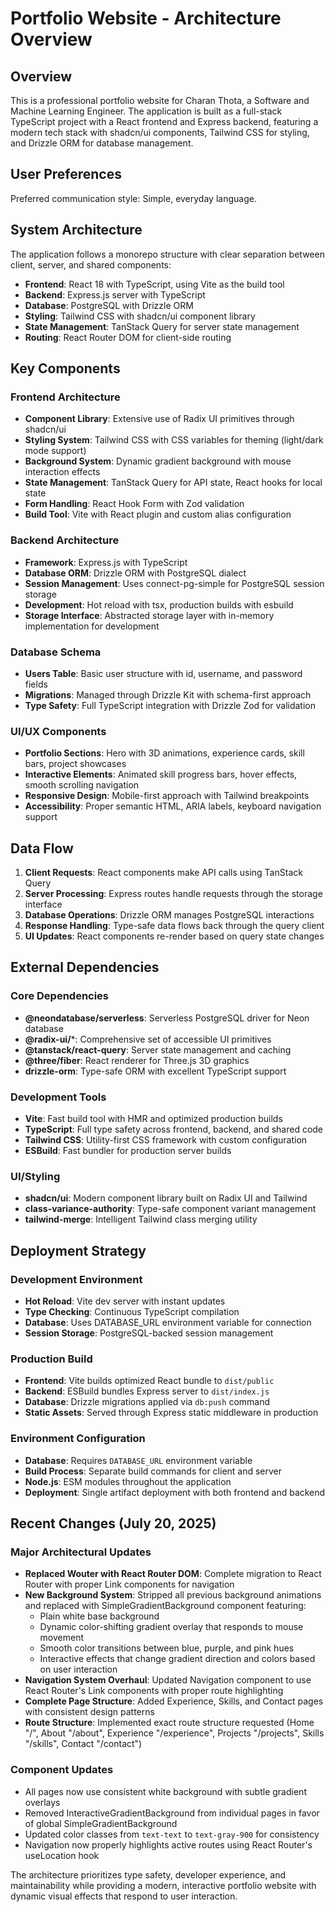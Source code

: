 # Portfolio Website - Architecture Overview

## Overview

This is a professional portfolio website for Charan Thota, a Software and Machine Learning Engineer. The application is built as a full-stack TypeScript project with a React frontend and Express backend, featuring a modern tech stack with shadcn/ui components, Tailwind CSS for styling, and Drizzle ORM for database management.

## User Preferences

Preferred communication style: Simple, everyday language.

## System Architecture

The application follows a monorepo structure with clear separation between client, server, and shared components:

- **Frontend**: React 18 with TypeScript, using Vite as the build tool
- **Backend**: Express.js server with TypeScript
- **Database**: PostgreSQL with Drizzle ORM
- **Styling**: Tailwind CSS with shadcn/ui component library
- **State Management**: TanStack Query for server state management
- **Routing**: React Router DOM for client-side routing

## Key Components

### Frontend Architecture
- **Component Library**: Extensive use of Radix UI primitives through shadcn/ui
- **Styling System**: Tailwind CSS with CSS variables for theming (light/dark mode support)
- **Background System**: Dynamic gradient background with mouse interaction effects
- **State Management**: TanStack Query for API state, React hooks for local state
- **Form Handling**: React Hook Form with Zod validation
- **Build Tool**: Vite with React plugin and custom alias configuration

### Backend Architecture
- **Framework**: Express.js with TypeScript
- **Database ORM**: Drizzle ORM with PostgreSQL dialect
- **Session Management**: Uses connect-pg-simple for PostgreSQL session storage
- **Development**: Hot reload with tsx, production builds with esbuild
- **Storage Interface**: Abstracted storage layer with in-memory implementation for development

### Database Schema
- **Users Table**: Basic user structure with id, username, and password fields
- **Migrations**: Managed through Drizzle Kit with schema-first approach
- **Type Safety**: Full TypeScript integration with Drizzle Zod for validation

### UI/UX Components
- **Portfolio Sections**: Hero with 3D animations, experience cards, skill bars, project showcases
- **Interactive Elements**: Animated skill progress bars, hover effects, smooth scrolling navigation
- **Responsive Design**: Mobile-first approach with Tailwind breakpoints
- **Accessibility**: Proper semantic HTML, ARIA labels, keyboard navigation support

## Data Flow

1. **Client Requests**: React components make API calls using TanStack Query
2. **Server Processing**: Express routes handle requests through the storage interface
3. **Database Operations**: Drizzle ORM manages PostgreSQL interactions
4. **Response Handling**: Type-safe data flows back through the query client
5. **UI Updates**: React components re-render based on query state changes

## External Dependencies

### Core Dependencies
- **@neondatabase/serverless**: Serverless PostgreSQL driver for Neon database
- **@radix-ui/***: Comprehensive set of accessible UI primitives
- **@tanstack/react-query**: Server state management and caching
- **@three/fiber**: React renderer for Three.js 3D graphics
- **drizzle-orm**: Type-safe ORM with excellent TypeScript support

### Development Tools
- **Vite**: Fast build tool with HMR and optimized production builds
- **TypeScript**: Full type safety across frontend, backend, and shared code
- **Tailwind CSS**: Utility-first CSS framework with custom configuration
- **ESBuild**: Fast bundler for production server builds

### UI/Styling
- **shadcn/ui**: Modern component library built on Radix UI and Tailwind
- **class-variance-authority**: Type-safe component variant management
- **tailwind-merge**: Intelligent Tailwind class merging utility

## Deployment Strategy

### Development Environment
- **Hot Reload**: Vite dev server with instant updates
- **Type Checking**: Continuous TypeScript compilation
- **Database**: Uses DATABASE_URL environment variable for connection
- **Session Storage**: PostgreSQL-backed session management

### Production Build
- **Frontend**: Vite builds optimized React bundle to `dist/public`
- **Backend**: ESBuild bundles Express server to `dist/index.js`
- **Database**: Drizzle migrations applied via `db:push` command
- **Static Assets**: Served through Express static middleware in production

### Environment Configuration
- **Database**: Requires `DATABASE_URL` environment variable
- **Build Process**: Separate build commands for client and server
- **Node.js**: ESM modules throughout the application
- **Deployment**: Single artifact deployment with both frontend and backend

## Recent Changes (July 20, 2025)

### Major Architectural Updates
- **Replaced Wouter with React Router DOM**: Complete migration to React Router with proper Link components for navigation
- **New Background System**: Stripped all previous background animations and replaced with SimpleGradientBackground component featuring:
  - Plain white base background
  - Dynamic color-shifting gradient overlay that responds to mouse movement
  - Smooth color transitions between blue, purple, and pink hues
  - Interactive effects that change gradient direction and colors based on user interaction
- **Navigation System Overhaul**: Updated Navigation component to use React Router's Link components with proper route highlighting
- **Complete Page Structure**: Added Experience, Skills, and Contact pages with consistent design patterns
- **Route Structure**: Implemented exact route structure requested (Home "/", About "/about", Experience "/experience", Projects "/projects", Skills "/skills", Contact "/contact")

### Component Updates
- All pages now use consistent white background with subtle gradient overlays
- Removed InteractiveGradientBackground from individual pages in favor of global SimpleGradientBackground
- Updated color classes from `text-text` to `text-gray-900` for consistency
- Navigation now properly highlights active routes using React Router's useLocation hook

The architecture prioritizes type safety, developer experience, and maintainability while providing a modern, interactive portfolio website with dynamic visual effects that respond to user interaction.